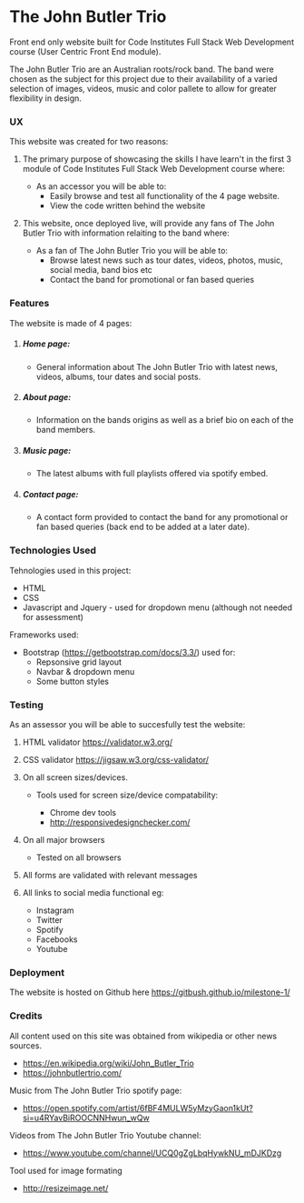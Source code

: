 # The John Butler Trio

Front end only website built for Code Institutes Full Stack Web Development course (User Centric Front End module).

The John Butler Trio are an Australian roots/rock band. The band were chosen as the subject for this project due to their availability of a
varied selection of images, videos, music and color pallete to allow for greater flexibility in design.

### UX

This website was created for two reasons:

1. The primary purpose of showcasing the skills I have learn't in the first 3 module of Code Institutes Full Stack Web Development course where:

    - As an accessor you will be able to:
        - Easily browse and test all functionality of the 4 page website.
        - View the code written behind the website 

2. This website, once deployed live, will provide any fans of The John Butler Trio with information relaiting to the band where:

    - As a fan of The John Butler Trio you will be able to:
        - Browse latest news such as tour dates, videos, photos, music, social media, band bios etc 
        - Contact the band for promotional or fan based queries

### Features

The website is made of 4 pages:

1. ##### Home page: 
    - General information about The John Butler Trio with latest news, videos, albums, tour dates and social posts.
2. ##### About page:
    - Information on the bands origins as well as a brief bio on each of the band members.
3. ##### Music page: 
    - The latest albums with full playlists offered via spotify embed.
4. ##### Contact page:
    - A contact form provided to contact the band for any promotional or fan based queries (back end to be added at a later date).


### Technologies Used

Tehnologies used in this project:

* HTML
* CSS
* Javascript and Jquery - used for dropdown menu (although not needed for assessment)

Frameworks used:

* Bootstrap (https://getbootstrap.com/docs/3.3/) used for: 
    - Repsonsive grid layout
    - Navbar & dropdown menu
    - Some button styles

### Testing

As an assessor you will be able to succesfully test the website: 

1. HTML validator https://validator.w3.org/
2. CSS validator https://jigsaw.w3.org/css-validator/
3. On all screen sizes/devices.

    * Tools used for screen size/device compatability:

        - Chrome dev tools
        - http://responsivedesignchecker.com/

4. On all major browsers
    * Tested on all browsers 

5. All forms are validated with relevant messages

6. All links to social media functional eg:
    * Instagram
    * Twitter
    * Spotify 
    * Facebooks
    * Youtube

### Deployment

The website is hosted on Github here https://gitbush.github.io/milestone-1/ 

### Credits

All content used on this site was obtained from wikipedia or other news sources.
* https://en.wikipedia.org/wiki/John_Butler_Trio
* https://johnbutlertrio.com/

Music from The John Butler Trio spotify page:
* https://open.spotify.com/artist/6fBF4MULW5yMzyGaon1kUt?si=u4RYavBiROOCNNHwun_wQw

Videos from The John Butler Trio Youtube channel:
* https://www.youtube.com/channel/UCQ0gZgLbqHywkNU_mDJKDzg

Tool used for image formating 

* http://resizeimage.net/

